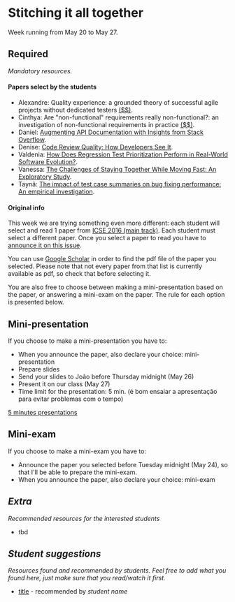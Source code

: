 # Stitching it all together

Week running from May 20 to May 27.

## Required
*Mandatory resources.*

#### Papers select by the students

* Alexandre: Quality experience: a grounded theory of successful agile projects without dedicated testers [($$)](http://dl.acm.org/citation.cfm?id=2884789).
* Cinthya: Are "non-functional" requirements really non-functional?: an investigation of non-functional requirements in practice [($$)](http://dl.acm.org/citation.cfm?id=2884788).
* Daniel: [Augmenting API Documentation with Insights from Stack Overflow](https://hekyll.services.adelaide.edu.au/dspace/bitstream/2440/98061/3/hdl_98061.pdf).
* Denise: [Code Review Quality: How Developers See It](http://cormack.uwaterloo.ca/~migod/papers/2016/icse16.pdf).
* Valdenia: [How Does Regression Test Prioritization Perform in Real-World Software Evolution?](https://peerj.com/preprints/1467.pdf).
* Vanessa: [The Challenges of Staying Together While Moving Fast: An Exploratory Study](https://people.csail.mit.edu/mjulia/publications/The_Challenges_of_Staying_Together_While_Moving_Fast_2016.pdf).
* Taynã: [The impact of test case summaries on bug fixing performance: An empirical investigation](https://peerj.com/preprints/1467.pdf).

#### Original info

This week we are trying something even more different: each student will select and read 1 paper from [ICSE 2016 (main track)](http://dblp.uni-trier.de/db/conf/icse/icse2016.html).
Each student must select a different paper. Once you select a paper to read you have to [announce it on this issue](https://github.com/es-upe/info/issues/19).

You can use [Google Scholar](http://scholar.google.com) in order to find the pdf file of the paper you selected.
Please note that not every paper from that list is currently available as pdf, so check that before selecting it.

You are also free to choose between making a mini-presentation based on the paper, or answering a mini-exam on the paper. The rule for each option is presented below.

## Mini-presentation
If you choose to make a mini-presentation you have to:

* When you announce the paper, also declare your choice: mini-presentation
* Prepare slides
* Send your slides to João before Thursday midnight (May 26)
* Present it on our class (May 27)
* Time limit for the presentation: 5 min. (é bom ensaiar a apresentação para evitar problemas com o tempo)

[5 minutes presentations](https://www.google.com.br/webhp?&ion=1&espv=2&ie=UTF-8#q=research%205%20minutes%20presentations)

## Mini-exam
If you choose to make a mini-exam you have to:

* Announce the paper you selected before Tuesday midnight (May 24), so that I'll be able to prepare the mini-exam.
* When you announce the paper, also declare your choice: mini-exam

## *Extra*
*Recommended resources for the interested students*

* tbd


## *Student suggestions*
*Resources found and recommended by students. Feel free to add what you found here, just make sure that you read/watch it first.*

* [title](https://www.google.com) - recommended by *student name*
